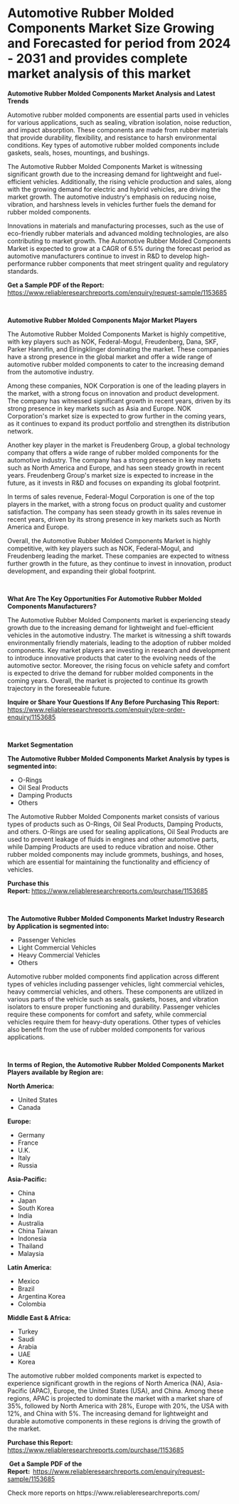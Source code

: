 <p><h1>Automotive Rubber Molded Components Market Size Growing and Forecasted for period from 2024 - 2031 and provides complete market analysis of this market</h1></p><p><strong>Automotive Rubber Molded Components Market Analysis and Latest Trends</strong></p>
<p><p>Automotive rubber molded components are essential parts used in vehicles for various applications, such as sealing, vibration isolation, noise reduction, and impact absorption. These components are made from rubber materials that provide durability, flexibility, and resistance to harsh environmental conditions. Key types of automotive rubber molded components include gaskets, seals, hoses, mountings, and bushings.</p><p>The Automotive Rubber Molded Components Market is witnessing significant growth due to the increasing demand for lightweight and fuel-efficient vehicles. Additionally, the rising vehicle production and sales, along with the growing demand for electric and hybrid vehicles, are driving the market growth. The automotive industry's emphasis on reducing noise, vibration, and harshness levels in vehicles further fuels the demand for rubber molded components.</p><p>Innovations in materials and manufacturing processes, such as the use of eco-friendly rubber materials and advanced molding technologies, are also contributing to market growth. The Automotive Rubber Molded Components Market is expected to grow at a CAGR of 6.5% during the forecast period as automotive manufacturers continue to invest in R&D to develop high-performance rubber components that meet stringent quality and regulatory standards.</p></p>
<p><strong>Get a Sample PDF of the Report:&nbsp;</strong> <a href="https://www.reliableresearchreports.com/enquiry/request-sample/1153685">https://www.reliableresearchreports.com/enquiry/request-sample/1153685</a></p>
<p>&nbsp;</p>
<p><strong>Automotive Rubber Molded Components Major Market Players</strong></p>
<p><p>The Automotive Rubber Molded Components Market is highly competitive, with key players such as NOK, Federal-Mogul, Freudenberg, Dana, SKF, Parker Hannifin, and Elringklinger dominating the market. These companies have a strong presence in the global market and offer a wide range of automotive rubber molded components to cater to the increasing demand from the automotive industry.</p><p>Among these companies, NOK Corporation is one of the leading players in the market, with a strong focus on innovation and product development. The company has witnessed significant growth in recent years, driven by its strong presence in key markets such as Asia and Europe. NOK Corporation's market size is expected to grow further in the coming years, as it continues to expand its product portfolio and strengthen its distribution network.</p><p>Another key player in the market is Freudenberg Group, a global technology company that offers a wide range of rubber molded components for the automotive industry. The company has a strong presence in key markets such as North America and Europe, and has seen steady growth in recent years. Freudenberg Group's market size is expected to increase in the future, as it invests in R&D and focuses on expanding its global footprint.</p><p>In terms of sales revenue, Federal-Mogul Corporation is one of the top players in the market, with a strong focus on product quality and customer satisfaction. The company has seen steady growth in its sales revenue in recent years, driven by its strong presence in key markets such as North America and Europe.</p><p>Overall, the Automotive Rubber Molded Components Market is highly competitive, with key players such as NOK, Federal-Mogul, and Freudenberg leading the market. These companies are expected to witness further growth in the future, as they continue to invest in innovation, product development, and expanding their global footprint.</p></p>
<p>&nbsp;</p>
<p><strong>What Are The Key Opportunities For Automotive Rubber Molded Components Manufacturers?</strong></p>
<p><p>The Automotive Rubber Molded Components market is experiencing steady growth due to the increasing demand for lightweight and fuel-efficient vehicles in the automotive industry. The market is witnessing a shift towards environmentally friendly materials, leading to the adoption of rubber molded components. Key market players are investing in research and development to introduce innovative products that cater to the evolving needs of the automotive sector. Moreover, the rising focus on vehicle safety and comfort is expected to drive the demand for rubber molded components in the coming years. Overall, the market is projected to continue its growth trajectory in the foreseeable future.</p></p>
<p><strong>Inquire or Share Your Questions If Any Before Purchasing This Report:</strong> <a href="https://www.reliableresearchreports.com/enquiry/pre-order-enquiry/1153685">https://www.reliableresearchreports.com/enquiry/pre-order-enquiry/1153685</a></p>
<p>&nbsp;</p>
<p><strong>Market Segmentation</strong></p>
<p><strong>The Automotive Rubber Molded Components Market Analysis by types is segmented into:</strong></p>
<p><ul><li>O-Rings</li><li>Oil Seal Products</li><li>Damping Products</li><li>Others</li></ul></p>
<p><p>The Automotive Rubber Molded Components market consists of various types of products such as O-Rings, Oil Seal Products, Damping Products, and others. O-Rings are used for sealing applications, Oil Seal Products are used to prevent leakage of fluids in engines and other automotive parts, while Damping Products are used to reduce vibration and noise. Other rubber molded components may include grommets, bushings, and hoses, which are essential for maintaining the functionality and efficiency of vehicles.</p></p>
<p><strong>Purchase this Report:&nbsp;</strong><a href="https://www.reliableresearchreports.com/purchase/1153685">https://www.reliableresearchreports.com/purchase/1153685</a></p>
<p>&nbsp;</p>
<p><strong>The Automotive Rubber Molded Components Market Industry Research by Application is segmented into:</strong></p>
<p><ul><li>Passenger Vehicles</li><li>Light Commercial Vehicles</li><li>Heavy Commercial Vehicles</li><li>Others</li></ul></p>
<p><p>Automotive rubber molded components find application across different types of vehicles including passenger vehicles, light commercial vehicles, heavy commercial vehicles, and others. These components are utilized in various parts of the vehicle such as seals, gaskets, hoses, and vibration isolators to ensure proper functioning and durability. Passenger vehicles require these components for comfort and safety, while commercial vehicles require them for heavy-duty operations. Other types of vehicles also benefit from the use of rubber molded components for various applications.</p></p>
<p>&nbsp;</p>
<p><strong>In terms of Region, the Automotive Rubber Molded Components Market Players available by Region are:</strong></p>
<p>
    <p> <strong> North America: </strong>
        <ul>
            <li>United States</li>
            <li>Canada</li>
        </ul>
        </p> 
    <p> <strong> Europe: </strong>
        <ul>
            <li>Germany</li>
            <li>France</li>
            <li>U.K.</li>
            <li>Italy</li>
            <li>Russia</li>
        </ul>
        </p> 
    <p> <strong> Asia-Pacific: </strong>
        <ul>
            <li>China</li>
            <li>Japan</li>
            <li>South Korea</li>
            <li>India</li>
            <li>Australia</li>
            <li>China Taiwan</li>
            <li>Indonesia</li>
            <li>Thailand</li>
            <li>Malaysia</li>
        </ul>
        </p> 
    <p> <strong> Latin America: </strong>
        <ul>
            <li>Mexico</li>
            <li>Brazil</li>
            <li>Argentina Korea</li>
            <li>Colombia</li>
        </ul>
        </p> 
    <p> <strong> Middle East & Africa: </strong>
        <ul>
            <li>Turkey</li>
            <li>Saudi</li>
            <li>Arabia</li>
            <li>UAE</li>
            <li>Korea</li>
        </ul>
    </p>
    </p>
<p><p>The automotive rubber molded components market is expected to experience significant growth in the regions of North America (NA), Asia-Pacific (APAC), Europe, the United States (USA), and China. Among these regions, APAC is projected to dominate the market with a market share of 35%, followed by North America with 28%, Europe with 20%, the USA with 12%, and China with 5%. The increasing demand for lightweight and durable automotive components in these regions is driving the growth of the market.</p></p>
<p><strong>Purchase this Report: </strong><a href="https://www.reliableresearchreports.com/purchase/1153685">https://www.reliableresearchreports.com/purchase/1153685</a></p>
<p>&nbsp;<strong>Get a Sample PDF of the Report:&nbsp;&nbsp;</strong><a href="https://www.reliableresearchreports.com/enquiry/request-sample/1153685">https://www.reliableresearchreports.com/enquiry/request-sample/1153685</a></p>
<p><strong></strong></p>
<p>Check more reports on https://www.reliableresearchreports.com/</p>